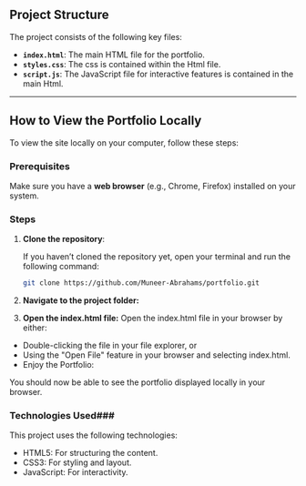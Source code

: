 ## Project Structure

The project consists of the following key files:

- **`index.html`**: The main HTML file for the portfolio.
- **`styles.css`**: The css is contained within the Html file.
- **`script.js`**: The JavaScript file for interactive features is contained in the main Html.

---

## How to View the Portfolio Locally

To view the site locally on your computer, follow these steps:

### Prerequisites

Make sure you have a **web browser** (e.g., Chrome, Firefox) installed on your system.

### Steps

1. **Clone the repository**:

   If you haven’t cloned the repository yet, open your terminal and run the following command:

   ```bash
   git clone https://github.com/Muneer-Abrahams/portfolio.git

2. **Navigate to the project folder:**

3. **Open the index.html file:**
Open the index.html file in your browser by either:

- Double-clicking the file in your file explorer, or
- Using the "Open File" feature in your browser and selecting index.html.
- Enjoy the Portfolio:

You should now be able to see the portfolio displayed locally in your browser.

### Technologies Used###
This project uses the following technologies:

- HTML5: For structuring the content.
- CSS3: For styling and layout.
- JavaScript: For interactivity.
